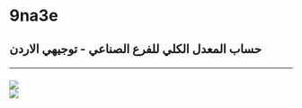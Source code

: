 # 9na3e
<h2> حساب المعدل الكلي للفرع الصناعي - توجيهي الاردن
<br> <hr>
<img src="https://i.ibb.co/HDFQLxX/2dfc3c5c-580d-4555-b2af-3447ff0a7c52.jpg"> <br>
<img src="https://i.ibb.co/jMSPR2g/6faf275c-68c8-41bb-a5bb-4e414db54400.jpg">
